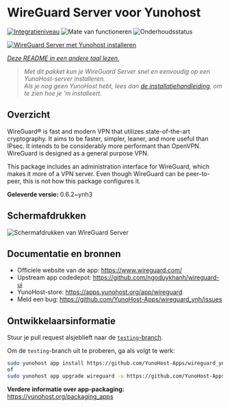 <!--
NB: Deze README is automatisch gegenereerd door <https://github.com/YunoHost/apps/tree/master/tools/readme_generator>
Hij mag NIET handmatig aangepast worden.
-->

# WireGuard Server voor Yunohost

[![Integratieniveau](https://apps.yunohost.org/badge/integration/wireguard)](https://ci-apps.yunohost.org/ci/apps/wireguard/)
![Mate van functioneren](https://apps.yunohost.org/badge/state/wireguard)
![Onderhoudsstatus](https://apps.yunohost.org/badge/maintained/wireguard)

[![WireGuard Server met Yunohost installeren](https://install-app.yunohost.org/install-with-yunohost.svg)](https://install-app.yunohost.org/?app=wireguard)

*[Deze README in een andere taal lezen.](./ALL_README.md)*

> *Met dit pakket kun je WireGuard Server snel en eenvoudig op een YunoHost-server installeren.*  
> *Als je nog geen YunoHost hebt, lees dan [de installatiehandleiding](https://yunohost.org/install), om te zien hoe je 'm installeert.*

## Overzicht

WireGuard® is fast and modern VPN that utilizes state-of-the-art cryptography. It aims to be faster, simpler, leaner, and more useful than IPsec. It intends to be considerably more performant than OpenVPN. WireGuard is designed as a general purpose VPN.

This package includes an administration interface for WireGuard, which makes it more of a VPN server. Even though WireGuard can be peer-to-peer, this is not how this package configures it.


**Geleverde versie:** 0.6.2~ynh3

## Schermafdrukken

![Schermafdrukken van WireGuard Server](./doc/screenshots/screenshot.png)

## Documentatie en bronnen

- Officiele website van de app: <https://www.wireguard.com/>
- Upstream app codedepot: <https://github.com/ngoduykhanh/wireguard-ui>
- YunoHost-store: <https://apps.yunohost.org/app/wireguard>
- Meld een bug: <https://github.com/YunoHost-Apps/wireguard_ynh/issues>

## Ontwikkelaarsinformatie

Stuur je pull request alsjeblieft naar de [`testing`-branch](https://github.com/YunoHost-Apps/wireguard_ynh/tree/testing).

Om de `testing`-branch uit te proberen, ga als volgt te werk:

```bash
sudo yunohost app install https://github.com/YunoHost-Apps/wireguard_ynh/tree/testing --debug
of
sudo yunohost app upgrade wireguard -u https://github.com/YunoHost-Apps/wireguard_ynh/tree/testing --debug
```

**Verdere informatie over app-packaging:** <https://yunohost.org/packaging_apps>
